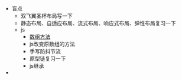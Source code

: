 - 盲点
	- 双飞翼圣杯布局写一下
	- 静态布局、自适应布局、流式布局、响应式布局、弹性布局复习一下
	- js
		- [数组方法](https://blog.csdn.net/qq_43223007/article/details/110201463)
		- js改变原数组的方法
		- 手写防抖节流
		- 原型链复习一下
		- js继承
-